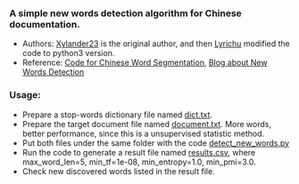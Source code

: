 ### A simple new words detection algorithm for Chinese documentation.
  * Authors: [Xylander23](https://github.com/xylander23/New-Word-Detection) is the original author, and then [Lyrichu](https://github.com/Lyrichu/NewWordDetection) modified the code to python3 version.
  * Reference: [Code for Chinese Word Segmentation](https://github.com/Moonshile/ChineseWordSegmentation), [Blog about New Words Detection](http://www.matrix67.com/blog/archives/5044)

### Usage:
  * Prepare a stop-words dictionary file named [dict.txt](https://github.com/Schlampig/i_learn_deep/blob/master/NewWordDetection/dict.txt).
  * Prepare the target document file named [document.txt](https://github.com/Schlampig/i_learn_deep/blob/master/NewWordDetection/document.txt). More words, better performance, since this is a unsupervised statistic method.
  * Put both files under the same folder with the code [detect_new_words.py](https://github.com/Schlampig/i_learn_deep/blob/master/NewWordDetection/detect_new_words.py)
  * Run the code to generate a result file named [results.csv](https://github.com/Schlampig/i_learn_deep/blob/master/NewWordDetection/results.csv), where max_word_len=5, min_tf=1e-08, min_entropy=1.0, min_pmi=3.0.
  * Check new discovered words listed in the result file.
